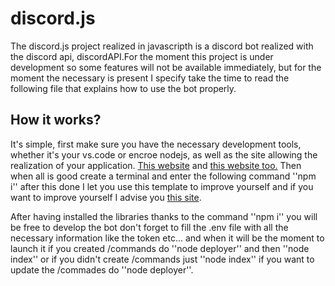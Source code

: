 # discord.js
The discord.js project realized in javascripth is a discord bot realized with the discord api, discordAPI.For the moment this project is under development so some features will not be available immediately, but for the moment the necessary is present I specify take the time to read the following file that explains how to use the bot properly.

## How it works?
It's simple, first make sure you have the necessary development tools, whether it's your vs.code or encroe nodejs, as well as the site allowing the realization of your application. [This website](discordjs.guide/preparations/) and [this website too.](code.visualstudio.com)
Then when all is good create a terminal and enter the following command ''npm i'' after this done I let you use this template to improve yourself and if you want to improve yourself I advise you [this site](discordjs.guide).

After having installed the libraries thanks to the command ''npm i'' you will be free to develop the bot don't forget to fill the .env file with all the necessary information like the token etc... and when it will be the moment to launch it if you created /commands do ''node deployer'' and then ''node index'' or if you didn't create /commands just ''node index'' if you want to update the /commades do ''node deployer''.
